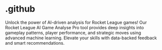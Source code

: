 # .github
Unlock the power of AI-driven analysis for Rocket League games! Our Rocket League AI Game Analyse Pro tool provides deep insights into gameplay patterns, player performance, and strategic moves using advanced machine learning. Elevate your skills with data-backed feedback and smart recommendations.
